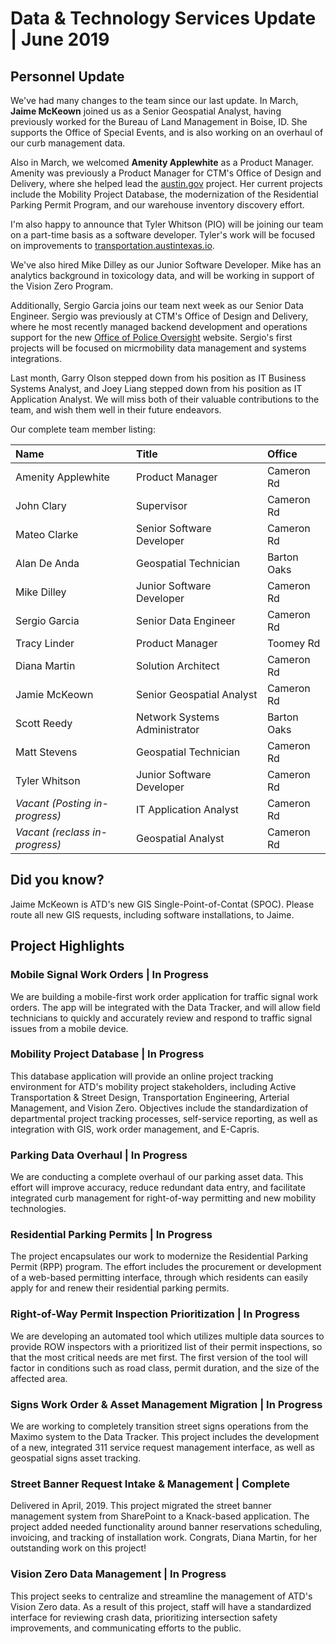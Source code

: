 # Data & Technology Services Update | June 2019

## Personnel Update

We've had many changes to the team since our last update. In March, **Jaime McKeown** joined us as a Senior Geospatial Analyst, having previously worked for the Bureau of Land Management in Boise, ID. She supports the Office of Special Events, and is also working on an overhaul of our curb management data.

Also in March, we welcomed **Amenity Applewhite** as a Product Manager. Amenity was previously a Product Manager for CTM's Office of Design and Delivery, where she helped lead the [austin.gov](http://alpha.austin.gov) project. Her current projects include the Mobility Project Database, the modernization of the Residential Parking Permit Program, and our warehouse inventory discovery effort.

I'm also happy to announce that Tyler Whitson (PIO) will be joining our team on a part-time basis as a software developer. Tyler's work will be focused on improvements to [transportation.austintexas.io](http://transportation.austintexas.io).

We've also hired Mike Dilley as our Junior Software Developer. Mike has an analytics background in toxicology data, and will be working in support of the Vision Zero Program.

Additionally, Sergio Garcia joins our team next week as our Senior Data Engineer. Sergio was previously at CTM's Office of Design and Delivery, where he most recently managed backend development and operations support for the new [Office of Police Oversight](https://alpha.austin.gov/police-oversight/) website. Sergio's first projects will be focused on micrmobility data management and systems integrations.

Last month, Garry Olson stepped down from his position as IT Business Systems Analyst, and Joey Liang stepped down from his position as IT Application Analyst. We will miss both of their valuable contributions to the team, and wish them well in their future endeavors.

Our complete team member listing:

| Name                | Title           | Office       |
|:----|:----|:----|
| Amenity Applewhite | Product Manager | Cameron Rd |
| John Clary          | Supervisor      | Cameron Rd |
| Mateo Clarke         | Senior Software Developer           | Cameron Rd |
| Alan De Anda         | Geospatial Technician           | Barton Oaks |
| Mike Dilley         | Junior Software Developer                | Cameron Rd |
| Sergio Garcia         | Senior Data Engineer                | Cameron Rd |
| Tracy Linder        | Product Manager                | Toomey Rd |
| Diana Martin        | Solution Architect           | Cameron Rd |
| Jamie McKeown         | Senior Geospatial Analyst | Cameron Rd |
| Scott Reedy         | Network Systems Administrator                | Barton Oaks |
| Matt Stevens         | Geospatial Technician                | Cameron Rd |
| Tyler Whitson         | Junior Software Developer                | Cameron Rd |
| *Vacant (Posting in-progress)*         | IT Application Analyst | Cameron Rd |
| *Vacant (reclass in-progress)*         | Geospatial Analyst | Cameron Rd |

## Did you know?

Jaime McKeown is ATD's new GIS Single-Point-of-Contat (SPOC). Please route all new GIS requests, including software installations, to Jaime.

## Project Highlights

### Mobile Signal Work Orders | In Progress

We are building a mobile-first work order application for traffic signal work orders. The app will be integrated with the Data Tracker, and will allow field technicians to quickly and accurately review and respond to traffic signal issues from a mobile device.

### Mobility Project Database | In Progress

This database application will provide an online project tracking environment for ATD's mobility project stakeholders, including Active Transportation & Street Design, Transportation Engineering, Arterial Management, and Vision Zero. Objectives include the standardization of departmental project tracking processes, self-service reporting, as well as integration with GIS, work order management, and E-Capris.

### Parking Data Overhaul | In Progress

We are conducting a complete overhaul of our parking asset data. This effort will improve accuracy, reduce redundant data entry, and facilitate integrated curb management for right-of-way permitting and new mobility technologies.

### Residential Parking Permits | In Progress

The project encapsulates our work to modernize the Residential Parking Permit (RPP) program. The effort includes the procurement or development of a web-based permitting interface, through which residents can easily apply for and renew their residential parking permits.

### Right-of-Way Permit Inspection Prioritization | In Progress

We are developing an automated tool which utilizes multiple data sources to provide ROW inspectors with a prioritized list of their permit inspections, so that the most critical needs are met first. The first version of the tool will factor in conditions such as road class, permit duration, and the size of the affected area.

### Signs Work Order & Asset Management Migration | In Progress

We are working to completely transition street signs operations from the Maximo system to the Data Tracker. This project includes the development of a new, integrated 311 service request management interface, as well as geospatial signs asset tracking.

### Street Banner Request Intake & Management | Complete

Delivered in April, 2019. This project migrated the street banner management system from SharePoint to a Knack-based application. The project added needed functionality around banner reservations scheduling, invoicing, and tracking of installation work. Congrats, Diana Martin, for her outstanding work on this project!

### Vision Zero Data Management | In Progress

This project seeks to centralize and streamline the management of ATD's Vision Zero data. As a result of this project, staff will have a standardized interface for reviewing crash data, prioritizing intersection safety improvements, and communicating efforts to the public.